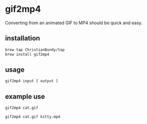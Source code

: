 # gif2mp4

Converting from an animated GIF to MP4 should be quick and easy.

## installation

```sh
brew tap ChristianBundy/tap
brew install gif2mp4
```

## usage

```sh
gif2mp4 input [ output ]
```

## example use

```sh
gif2mp4 cat.gif
```

```
gif2mp4 cat.gif kitty.mp4
```
